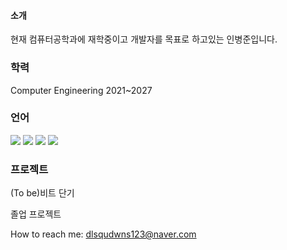 #### 소개
현재 컴퓨터공학과에 재학중이고 개발자를 목표로 하고있는 인병준입니다.



### 학력
Computer Engineering 2021~2027

### 언어
<img src ="https://img.shields.io/badge/HTML5-1B72BE.svg?&style=for-the-badge&logo=HTML5&logoColor=white"/> <img src="https://img.shields.io/badge/C-68BC71?style=flat-square&logo=C&logoColor=white"/> <img src="https://img.shields.io/badge/-C%23-000000?logo=Csharp&style=flat"/> <img src="https://img.shields.io/badge/Python-7E4DD2?style=flat-square&logo=Python&logoColor=white"/>  


### 프로젝트
(To be)비트 단기

졸업 프로젝트

How to reach me: dlsqudwns123@naver.com



